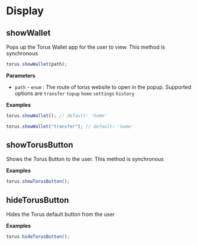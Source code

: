 # Display

## showWallet

Pops up the Torus Wallet app for the user to view. This method is synchronous

```javascript
torus.showWallet(path);
```

**Parameters**

* `path` - `enum` : The route of torus website to open in the popup. Supported options are `transfer` `topup` `home` `settings` `history`

**Examples**

```javascript
torus.showWallet(); // default: 'home'
```

```javascript
torus.showWallet("transfer"); // default: 'home'
```

## showTorusButton

Shows the Torus Button to the user. This method is synchronous

**Examples**

```javascript
torus.showTorusButton();
```

## hideTorusButton

Hides the Torus default button from the user

**Examples**

```javascript
torus.hideTorusButton();
```

